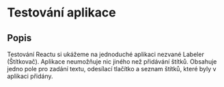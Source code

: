 # Testování aplikace

## Popis

Testování Reactu si ukážeme na jednoduché aplikaci nezvané Labeler (Štítkovač). Aplikace neumožňuje nic jiného než přidávání štítků. Obsahuje jedno pole pro zadání textu, odesílací tlačítko a seznam štítků, které byly v aplikaci přidány.

